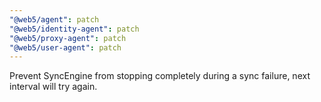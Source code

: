 ```yaml
---
"@web5/agent": patch
"@web5/identity-agent": patch
"@web5/proxy-agent": patch
"@web5/user-agent": patch
---
```


Prevent SyncEngine from stopping completely during a sync failure, next interval will try again.

